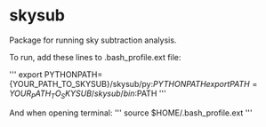 # skysub
Package for running sky subtraction analysis. 

To run, add these lines to .bash_profile.ext file:

'''
export PYTHONPATH={YOUR_PATH_TO_SKYSUB}/skysub/py:$PYTHONPATH
export PATH={YOUR_PATH_TO_SKYSUB}/skysub/bin:$PATH
'''

And when opening terminal:
'''
source $HOME/.bash_profile.ext
'''


